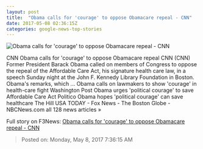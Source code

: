 ```yaml
---
layout: post
title:  "Obama calls for 'courage' to oppose Obamacare repeal - CNN"
date: 2017-05-08 02:36:15Z
categories: google-news-top-stories
---
```


![Obama calls for 'courage' to oppose Obamacare repeal - CNN](http://i2.cdn.cnn.com/cnnnext/dam/assets/170507220110-obama-award-super-tease.jpg)

CNN Obama calls for 'courage' to oppose Obamacare repeal CNN (CNN) Former President Barack Obama called on members of Congress to oppose the repeal of the Affordable Care Act, his signature health care law, in a speech Sunday night at the John F. Kennedy Library Foundation in Boston. Obama's remarks, which ... Obama calls on lawmakers to show 'courage' in health-care fight Washington Post Obama urges 'political courage' to save Affordable Care Act Politico Obama hopes 'political courage' can save healthcare The Hill USA TODAY - Fox News - The Boston Globe - NBCNews.com all 128 news articles »


Full story on F3News: [Obama calls for 'courage' to oppose Obamacare repeal - CNN](http://www.f3nws.com/n/Hgu2U)

> Posted on: Monday, May 8, 2017 7:36:15 AM
